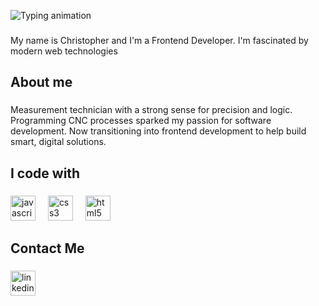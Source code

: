 ![Typing animation](https://readme-typing-svg.demolab.com?font=Fira+Code&pause=1000&color=FFFFFF&center=false&vCenter=true&width=800&height=400&lines=Hey+%F0%9F%91%8B+What's+up%3F)


###

<p align="left">My name is Christopher and I'm a Frontend Developer. I'm fascinated by modern web technologies</p>

###

<h2 align="left">About me</h2>

###

<p align="left">Measurement technician with a strong sense for precision and logic. Programming CNC processes sparked my passion for software development. Now transitioning into frontend development to help build smart, digital solutions.</p>

###

<h2 align="left">I code with</h2>

###

<div align="left">
  <img src="https://cdn.jsdelivr.net/gh/devicons/devicon/icons/javascript/javascript-original.svg" height="40" alt="javascript logo"  />
  <img width="12" />
  <img src="https://cdn.jsdelivr.net/gh/devicons/devicon/icons/css3/css3-original.svg" height="40" alt="css3 logo"  />
  <img width="12" />
  <img src="https://cdn.jsdelivr.net/gh/devicons/devicon/icons/html5/html5-original.svg" height="40" alt="html5 logo"  />
</div>

###

<h2 align="left">Contact Me</h2>

###

<div align="left">
  <img src="https://cdn.jsdelivr.net/gh/devicons/devicon/icons/linkedin/linkedin-original.svg" height="40" alt="linkedin logo"  />
</div>

###
